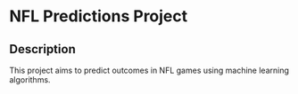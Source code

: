 # NFL Predictions Project

## Description
This project aims to predict outcomes in NFL games using machine learning algorithms.



